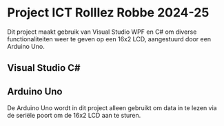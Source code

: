 # Project ICT Rolllez Robbe 2024-25
Dit project maakt gebruik van Visual Studio WPF en C# om diverse functionaliteiten weer te geven op een 16x2 LCD, aangestuurd door een Arduino Uno.
## Visual Studio C#
## Arduino Uno
De Arduino Uno wordt in dit project alleen gebruikt om data in te lezen via de seriële poort om de 16x2 LCD aan te sturen.

